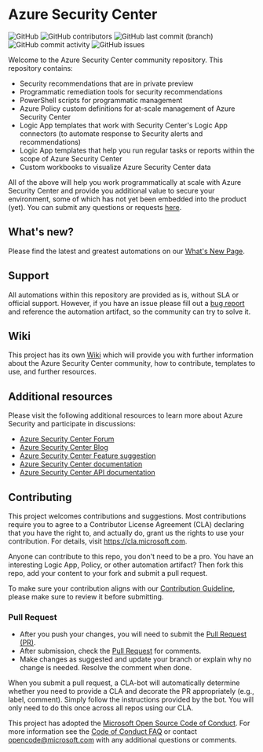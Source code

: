 # Azure Security Center

![GitHub](https://img.shields.io/github/license/azure/azure-security-center?label=License&style=plastic)
![GitHub contributors](https://img.shields.io/github/contributors/azure/azure-security-center?label=Contributors&style=plastic)
![GitHub last commit (branch)](https://img.shields.io/github/last-commit/azure/azure-security-center/main?label=Last%20commit&style=plastic)
![GitHub commit activity](https://img.shields.io/github/commit-activity/m/azure/azure-security-center?label=Commit%20activity&style=plastic)
![GitHub issues](https://img.shields.io/github/issues/azure/azure-security-center?label=Issues&style=plastic)

Welcome to the Azure Security Center community repository. This repository contains:

- Security recommendations that are in private preview
- Programmatic remediation tools for security recommendations
- PowerShell scripts for programmatic management
- Azure Policy custom definitions for at-scale management of Azure Security Center
- Logic App templates that work with Security Center's Logic App connectors (to automate response to Security alerts and recommendations)
- Logic App templates that help you run regular tasks or reports within the scope of Azure Security Center
- Custom workbooks to visualize Azure Security Center data

All of the above will help you work programmatically at scale with Azure Security Center and provide you additional value to secure your environment, some of which has not yet been embedded into the product (yet). You can submit any questions or requests [here](https://github.com/Azure/Azure-Security-Center/issues).

## What's new?
Please find the latest and greatest automations on our [What's New Page](https://github.com/Azure/Azure-Security-Center/wiki/What's-New).

## Support

All automations within this repository are provided as is, without SLA or official support. However, if you have an issue please fill out a [bug report](https://github.com/Azure/Azure-Security-Center/issues/new?assignees=&labels=&template=bug_report.md&title=) and reference the automation artifact, so the community can try to solve it.

## Wiki

This project has its own [Wiki](https://github.com/Azure/Azure-Security-Center/wiki) which will provide you with further information about the Azure Security Center community, how to contribute, templates to use, and further resources.

## Additional resources

Please visit the following additional resources to learn more about Azure Security and participate in discussions:

- [Azure Security Center Forum](https://techcommunity.microsoft.com/t5/Azure-Security-Center/bd-p/AzureSecurityCenter)
- [Azure Security Center Blog](https://techcommunity.microsoft.com/t5/Azure-Security-Center/bg-p/AzureSecurityCenterBlog)
- [Azure Security Center Feature suggestion](https://feedback.azure.com/forums/347535-azure-security-center)
- [Azure Security Center documentation](https://docs.microsoft.com/en-us/azure/security-center/security-center-intro)
- [Azure Security Center API documentation](https://docs.microsoft.com/en-us/rest/api/securitycenter/)

## Contributing

This project welcomes contributions and suggestions.  Most contributions require you to agree to a Contributor License Agreement (CLA) declaring that you have the right to, and actually do, grant us the rights to use your contribution. For details, visit https://cla.microsoft.com.

Anyone can contribute to this repo, you don't need to be a pro. You have an interesting Logic App, Policy, or other automation artifact? Then fork this repo, add your content to your fork and submit a pull request.

To make sure your contribution aligns with our [Contribution Guideline](./Contributing.md), please make sure to review it before submitting.

### Pull Request

- After you push your changes, you will need to submit the [Pull Request (PR)](https://help.github.com/en/github/collaborating-with-issues-and-pull-requests/about-pull-requests).
- After submission, check the [Pull Request](https://github.com/Azure/Azure-Security-Center/pulls) for comments.
- Make changes as suggested and update your branch or explain why no change is needed. Resolve the comment when done.

When you submit a pull request, a CLA-bot will automatically determine whether you need to provide a CLA and decorate the PR appropriately (e.g., label, comment). Simply follow the instructions provided by the bot. You will only need to do this once across all repos using our CLA.

This project has adopted the [Microsoft Open Source Code of Conduct](https://opensource.microsoft.com/codeofconduct/).
For more information see the [Code of Conduct FAQ](https://opensource.microsoft.com/codeofconduct/faq/) or contact [opencode@microsoft.com](mailto:opencode@microsoft.com) with any additional questions or comments.